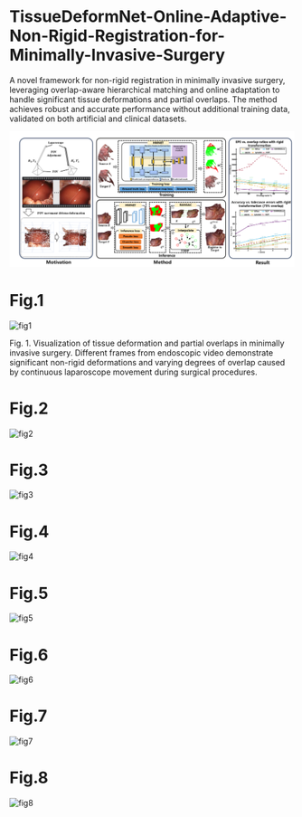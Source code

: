 # TissueDeformNet-Online-Adaptive-Non-Rigid-Registration-for-Minimally-Invasive-Surgery
A novel framework for non-rigid registration in minimally invasive surgery, leveraging overlap-aware hierarchical matching and online adaptation to handle significant tissue deformations and partial overlaps. The method achieves robust and accurate performance without additional training data, validated on both artificial and clinical datasets.

![image](https://github.com/AIGCer0807/TissueDeformNet-Online-Adaptive-Non-Rigid-Registration-for-Minimally-Invasive-Surgery/blob/main/picture/%E8%87%AA%E7%84%B6%E5%BD%A2%E5%8F%98%E9%87%8D%E5%8F%A0%E5%8C%BA%E5%9F%9F(%E5%8D%8E%E8%A5%BF)20241127.tif)


# Fig.1
![fig1](https://github.com/user-attachments/assets/67807296-623f-4c44-bad9-61ec0c7c8a3a)

Fig. 1. Visualization of tissue deformation and partial overlaps in minimally invasive surgery. Different frames from endoscopic video demonstrate significant non-rigid deformations and varying degrees of overlap caused by continuous laparoscope movement during surgical procedures.


# Fig.2
![fig2](https://github.com/user-attachments/assets/3f9b03ac-9dc1-4bcd-9eab-c227eb84935a)



# Fig.3
![fig3](https://github.com/user-attachments/assets/199a0081-2020-43c5-b91e-2277ce34bb6e)



# Fig.4
![fig4](https://github.com/user-attachments/assets/c000b8c6-2be1-45c3-ae17-4b6020358bcf)



# Fig.5
![fig5](https://github.com/user-attachments/assets/9facf0c0-2e12-4e5a-ab6a-2fde9cf227b5)



# Fig.6
![fig6](https://github.com/user-attachments/assets/f6ea724a-4e8b-4e2a-b9fd-e42e440a2dcf)



# Fig.7
![fig7](https://github.com/user-attachments/assets/f09156c8-4a52-4500-8b83-4c6eb116f612)



# Fig.8
![fig8](https://github.com/user-attachments/assets/31a8b6f8-0c08-4181-91a0-1e76326a0ac0)






